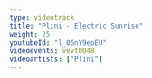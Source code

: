 ```yaml
---
type: videotrack
title: "Plini - Electric Sunrise"
weight: 25
youtubeId: "l_06nY9eoEU"
videoevents: vevt0048
videoartists: ["Plini"]
---
```

